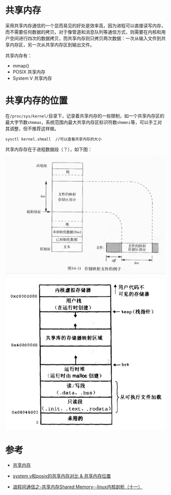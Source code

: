# 共享内存

采用共享内存通信的一个显而易见的好处是效率高，因为进程可以直接读写内存，而不需要任何数据的拷贝。对于像管道和消息队列等通信方式，则需要在内核和用户空间进行四次的数据拷贝，而共享内存则只拷贝两次数据：一次从输入文件到共享内存区，另一次从共享内存区到输出文件。

共享内存有：

- mmap()
- POSIX 共享内存
- System V 共享内存

# 共享内存的位置

在`/proc/sys/kernel/`目录下，记录着共享内存的一些限制，如一个共享内存区的最大字节数`shmmax`，系统范围内最大共享内存区标识符数`shmmni`等，可以手工对其调整，但不推荐这样做。

```shell
sysctl kernel.shmall  //可以查看共享内存的大小
```

共享内存存在于进程数据段（？），如下图：

![shared_memory_1](./shared_memory_1.png)

![shared_memory_2](./shared_memory_2.png)

# 参考

- [共享内存](https://michaelyou.github.io/2015/03/04/%E5%85%B1%E4%BA%AB%E5%86%85%E5%AD%98/?nsukey=qXvJGauylaJdeWLM%2FwswdHQbOLWZp6shLgalqFoHXPkUEwNYryWr%2FySSu1OIID4evlMlFMb3JA9RX%2FCn6IrzS3iNoTUMZ%2BSVUT90Wbocv5FktcQq%2FKf9VVtqB0gNEWp0aawfblo74qw4%2BH6%2ByIJWZw%3D%3D)
- [system v和posix的共享内存对比 & 共享内存位置](https://www.cnblogs.com/charlesblc/p/6261469.html)

- [进程间通信之-共享内存Shared Memory--linux内核剖析（十一）](https://blog.csdn.net/gatieme/article/details/51005811)


